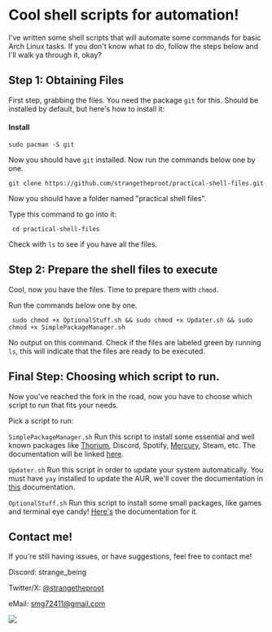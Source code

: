# Cool shell scripts for automation!


I've written some shell scripts that will automate some commands for basic Arch Linux tasks.
If you don't know what to do, follow the steps below and I'll walk ya through it, okay?

## Step 1: Obtaining Files
First step, grabbing the files. You need the package `git` for this.
Should be installed by default, but here's how to install it:

#### Install
``````
sudo pacman -S git
``````

Now you should have `git` installed.
Now run the commands below one by one.
``````
git clone https://github.com/strangetheproot/practical-shell-files.git
``````
Now you should have a folder named "practical shell files".

Type this command to go into it:
``````
 cd practical-shell-files
``````

Check with `ls` to see if you have all the files.

## Step 2: Prepare the shell files to execute
Cool, now you have the files. Time to prepare them with `chmod`.

Run the commands below one by one.
``````
 sudo chmod +x OptionalStuff.sh && sudo chmod +x Updater.sh && sudo chmod +x SimplePackageManager.sh
``````
No output on this command. Check if the files are labeled green by running `ls`, this will indicate that the files are ready to be executed.

## Final Step: Choosing which script to run.
Now you've reached the fork in the road, now you have to choose which script to run that fits your needs.

Pick a script to run:

`SimplePackageManager.sh` Run this script to install some essential and well known packages like [Thorium](https://github.com/Alex313031/thorium), Discord, Spotify, [Mercury](https://github.com/Alex313031/Mercury), Steam, etc. The documentation will be linked [here](https://github.com/strangetheproot/practical-shell-files/blob/main/guides/SimplePackageManagerHelp.md).

`Updater.sh` Run this script in order to update your system automatically. You must have `yay` installed to update the AUR, we'll cover the documentation in [this](https://github.com/strangetheproot/practical-shell-files/blob/main/guides/UpdaterScriptHelp.md) documentation. 

`OptionalStuff.sh` Run this script to install some small packages, like games and terminal eye candy! [Here's](https://github.com/strangetheproot/practical-shell-files/blob/main/guides/OptionalStuffHelp.md) the documentation for it.



## Contact me!
If you're still having issues, or have suggestions, feel free to contact me!

Discord: strange_being

Twitter/X: [@strangetheproot](https://twitter.com/strangetheproot)

eMail: smg72411@gmail.com


<img src=https://raw.githubusercontent.com/strangetheproot/practical-shell-files/main/assets/dance.gif>
